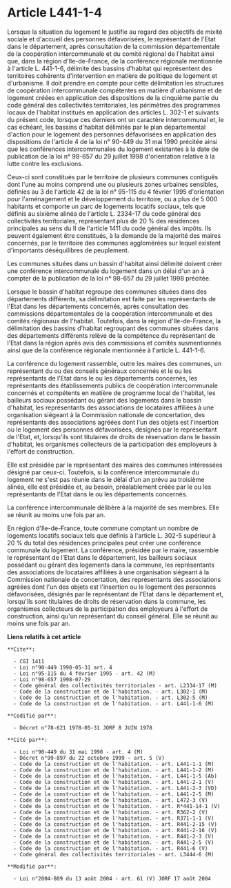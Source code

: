 # Article L441-1-4

Lorsque la situation du logement le justifie au regard des objectifs de mixité sociale et d'accueil des personnes
défavorisées, le représentant de l'Etat dans le département, après consultation de la commission départementale de la
coopération intercommunale et du comité régional de l'habitat ainsi que, dans la région d'Ile-de-France, de la conférence
régionale mentionnée à l'article L. 441-1-6, délimite des bassins d'habitat qui représentent des territoires cohérents
d'intervention en matière de politique de logement et d'urbanisme. Il doit prendre en compte pour cette délimitation les
structures de coopération intercommunale compétentes en matière d'urbanisme et de logement créées en application des
dispositions de la cinquième partie du code général des collectivités territoriales, les périmètres des programmes locaux de
l'habitat institués en application des articles L. 302-1 et suivants du présent code, lorsque ces derniers ont un caractère
intercommunal et, le cas échéant, les bassins d'habitat délimités par le plan départemental d'action pour le logement des
personnes défavorisées en application des dispositions de l'article 4 de la loi n° 90-449 du 31 mai 1990 précitée ainsi que
les conférences intercommunales du logement existantes à la date de publication de la loi n° 98-657 du 29 juillet 1998
d'orientation relative à la lutte contre les exclusions.

Ceux-ci sont constitués par le territoire de plusieurs communes contiguës dont l'une au moins comprend une ou plusieurs zones
urbaines sensibles, définies au 3 de l'article 42 de la loi n° 95-115 du 4 février 1995 d'orientation pour l'aménagement et
le développement du territoire, ou a plus de 5 000 habitants et comporte un parc de logements locatifs sociaux, tels que
définis au sixième alinéa de l'article L. 2334-17 du code général des collectivités territoriales, représentant plus de 20 %
des résidences principales au sens du II de l'article 1411 du code général des impôts. Ils peuvent également être constitués,
à la demande de la majorité des maires concernés, par le territoire des communes agglomérées sur lequel existent d'importants
déséquilibres de peuplement.

Les communes situées dans un bassin d'habitat ainsi délimité doivent créer une conférence intercommunale du logement dans un
délai d'un an à compter de la publication de la loi n° 98-657 du 29 juillet 1998 précitée.

Lorsque le bassin d'habitat regroupe des communes situées dans des départements différents, sa délimitation est faite par les
représentants de l'Etat dans les départements concernés, après consultation des commissions départementales de la coopération
intercommunale et des comités régionaux de l'habitat. Toutefois, dans la région d'Ile-de-France, la délimitation des bassins
d'habitat regroupant des communes situées dans des départements différents relève de la compétence du représentant de l'Etat
dans la région après avis des commissions et comités susmentionnés ainsi que de la conférence régionale mentionnée à
l'article L. 441-1-6.

La conférence du logement rassemble, outre les maires des communes, un représentant du ou des conseils généraux concernés et
le ou les représentants de l'Etat dans le ou les départements concernés, les représentants des établissements publics de
coopération intercommunale concernés et compétents en matière de programme local de l'habitat, les bailleurs sociaux
possédant ou gérant des logements dans le bassin d'habitat, les représentants des associations de locataires affiliées à une
organisation siégeant à la Commission nationale de concertation, des représentants des associations agréées dont l'un des
objets est l'insertion ou le logement des personnes défavorisées, désignés par le représentant de l'Etat, et, lorsqu'ils sont
titulaires de droits de réservation dans le bassin d'habitat, les organismes collecteurs de la participation des employeurs à
l'effort de construction.

Elle est présidée par le représentant des maires des communes intéressées désigné par ceux-ci. Toutefois, si la conférence
intercommunale du logement ne s'est pas réunie dans le délai d'un an prévu au troisième alinéa, elle est présidée et, au
besoin, préalablement créée par le ou les représentants de l'Etat dans le ou les départements concernés.

La conférence intercommunale délibère à la majorité de ses membres. Elle se réunit au moins une fois par an.

En région d'Ile-de-France, toute commune comptant un nombre de logements locatifs sociaux tels que définis à l'article L.
302-5 supérieur à 20 % du total des résidences principales peut créer une conférence communale du logement. La conférence,
présidée par le maire, rassemble le représentant de l'Etat dans le département, les bailleurs sociaux possédant ou gérant des
logements dans la commune, les représentants des associations de locataires affiliées à une organisation siégeant à la
Commission nationale de concertation, des représentants des associations agréées dont l'un des objets est l'insertion ou le
logement des personnes défavorisées, désignés par le représentant de l'Etat dans le département et, lorsqu'ils sont
titulaires de droits de réservation dans la commune, les organismes collecteurs de la participation des employeurs à l'effort
de construction, ainsi qu'un représentant du conseil général. Elle se réunit au moins une fois par an.

**Liens relatifs à cet article**

	**Cite**:

	  - CGI 1411
	  - Loi n°90-449 1990-05-31 art. 4
	  - Loi n°95-115 du 4 février 1995 - art. 42 (M)
	  - Loi n°98-657 1998-07-29
	  - Code général des collectivités territoriales - art. L2334-17 (M)
	  - Code de la construction et de l'habitation. - art. L302-1 (M)
	  - Code de la construction et de l'habitation. - art. L302-5 (M)
	  - Code de la construction et de l'habitation. - art. L441-1-6 (M)

	**Codifié par**:

	  - Décret n°78-621 1978-05-31 JORF 8 JUIN 1978

	**Cité par**:

	  - Loi n°90-449 du 31 mai 1990 - art. 4 (M)
	  - Décret n°99-897 du 22 octobre 1999 - art. 5 (V)
	  - Code de la construction et de l'habitation. - art. L441-1-1 (M)
	  - Code de la construction et de l'habitation. - art. L441-1-2 (M)
	  - Code de la construction et de l'habitation. - art. L441-1-5 (Ab)
	  - Code de la construction et de l'habitation. - art. L441-2-1 (V)
	  - Code de la construction et de l'habitation. - art. L441-2-3 (VD)
	  - Code de la construction et de l'habitation. - art. L441-2-5 (M)
	  - Code de la construction et de l'habitation. - art. L472-3 (V)
	  - Code de la construction et de l'habitation. - art. R*441-14-1 (V)
	  - Code de la construction et de l'habitation. - art. R362-2 (V)
	  - Code de la construction et de l'habitation. - art. R371-1-1 (V)
	  - Code de la construction et de l'habitation. - art. R441-2-15 (V)
	  - Code de la construction et de l'habitation. - art. R441-2-16 (V)
	  - Code de la construction et de l'habitation. - art. R441-2-3 (V)
	  - Code de la construction et de l'habitation. - art. R441-2-5 (V)
	  - Code de la construction et de l'habitation. - art. R441-6 (V)
	  - Code général des collectivités territoriales - art. L3444-6 (M)

	**Modifié par**:

	  - Loi n°2004-809 du 13 août 2004 - art. 61 (V) JORF 17 août 2004
